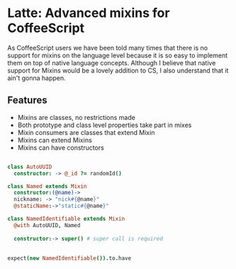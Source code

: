 # Latte: Advanced mixins for CoffeeScript

As CoffeeScript users we have been told many times that there is no support for mixins on the language level because it is so easy to implement them on top of native language concepts. Although I believe that native support for Mixins would be a lovely addition to CS, I also understand that it ain't gonna happen.

## Features

- Mixins are classes, no restrictions made
- Both prototype and class level properties take part in mixes
- Mixin consumers are classes that extend Mixin
- Mixins can extend Mixins
- Mixins can have constructors

```coffeescript

class AutoUUID
  constructor: -> @_id ?= randomId()

class Named extends Mixin
  constructor:(@name)->
  nickname: -> "nick#{@name}"
  @staticName:->"static#{@name}"

class NamedIdentifiable extends Mixin
  @with AutoUUID, Named
  
  constructor:-> super() # super call is required
  
  
expect(new NamedIdentifiable()).to.have


```



